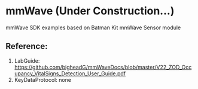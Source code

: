 # mmWave (Under Construction...)
mmWave SDK examples based on Batman Kit mmWave Sensor module

 
## Reference:

1. LabGuide:  https://github.com/bigheadG/mmWaveDocs/blob/master/V22_ZOD_Occupancy_VitalSigns_Detection_User_Guide.pdf
2. KeyDataProtocol: none
